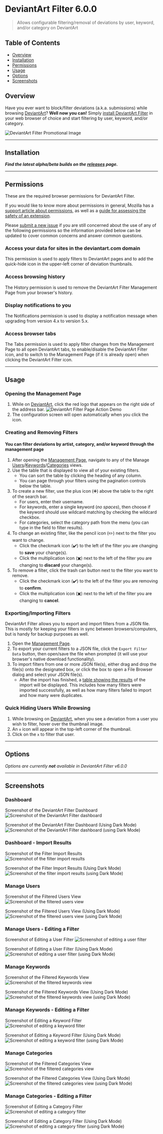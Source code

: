 # DeviantArt Filter 6.0.0

> Allows configurable filtering/removal of deviations by user, keyword, and/or category on DeviantArt

## Table of Contents

- [Overview](#overview)
- [Installation](#installation)
- [Permissions](#permissions)
- [Usage](#usage)
- [Options](#options)
- [Screenshots](#screenshots)

## Overview

Have you ever want to block/filter deviations (a.k.a. submissions) while browsing [DeviantArt](https://www.deviantart.com)? **Well now you can!** Simply [install DeviantArt Filter](#installation) in your web browser of choice and start filtering by user, keyword, and/or category.

![DeviantArt Filter Promotional Image](/screenshots/Promo.png?raw=true)

* * *

## Installation

***Find the latest alpha/beta builds on the [releases](https://github.com/rthaut/deviantART-Filter/releases) page.***

* * *

## Permissions

These are the required browser permissions for DeviantArt Filter.

If you would like to know more about permissions in general, Mozilla has a [support article about permissions](https://support.mozilla.org/en-US/kb/permission-request-messages-firefox-extensions), as well as a [guide for assessing the safety of an extension](https://support.mozilla.org/en-US/kb/tips-assessing-safety-extension).

Please [submit a new issue](https://github.com/rthaut/deviantART-Filter/issues/new) if you are still concerned about the use of any of the following permissions so the information provided below can be updated to cover common concerns and answer common questions.

### Access your data for sites in the deviantart.com domain

This permission is used to apply filters to DeviantArt pages and to add the quick-hide icon in the upper-left corner of deviation thumbnails.

### Access browsing history

The History permission is used to remove the DeviantArt Filter Management Page from your browser's history.

### Display notifications to you

The Notifications permission is used to display a notification message when upgrading from version 4.x to version 5.x.

### Access browser tabs

The Tabs permission is used to apply filter changes from the Management Page to all open DeviantArt tabs, to enable/disable the DeviantArt Filter icon, and to switch to the Management Page (if it is already open) when clicking the DeviantArt Filter icon.

* * *

## Usage

### Opening the Management Page

1. While on [DeviantArt](https://www.deviantart.com), click the red logo that appears on the right side of the address bar. ![DeviantArt Filter Page Action Demo](/screenshots/Page-Action-Demo.png?raw=true)
2. The configuration screen will open automatically when you click the icon.

### Creating and Removing Filters

#### You can filter deviations by artist, category, and/or keyword through the management page

1. After opening the [Management Page](#dashboard), navigate to any of the Manage [Users](#manage-users)/[Keywords](#manage-keywords)/[Categories](#manage-categories) views.
2. Use the table that is displayed to view all of your existing filters.
    - You can sort the table by clicking the heading of any column.
    - You can page through your filters using the pagination controls below the table.
3. To create a new filter, use the plus icon (:heavy_plus_sign:) above the table to the right of the search bar.
    - For users, enter their username.
    - For keywords, enter a single keyword (*no spaces*), then choose if the keyword should use wildcard matching by checking the wildcard checkbox.
    - For categories, select the category path from the menu (you can type in the field to filter results).
4. To change an existing filter, like the pencil icon (:pencil2:) next to the filter you want to change.
    - Click the checkmark icon (:heavy_check_mark:) to the left of the filter you are changing to **save** your change(s).
    - Click the multiplication icon (:heavy_multiplication_x:) next to the left of the filter you are changing to **discard** your change(s).
5. To remove a filter, click the trash can button next to the filter you want to remove.
    - Click the checkmark icon (:heavy_check_mark:) to the left of the filter you are removing to **confirm**.
    - Click the multiplication icon (:heavy_multiplication_x:) next to the left of the filter you are changing to **cancel**.

### Exporting/Importing Filters

DeviantArt Filter allows you to export and import filters from a JSON file. This is mostly for keeping your filters in sync between browsers/computers, but is handy for backup purposes as well.

1. Open the [Management Page](#opening-the-management-page).
2. To export your current filters to a JSON file, click the `Export Filter Data` button, then open/save the file when prompted (it will use your browser's native download functionality).
3. To import filters from one or more JSON file(s), either drag and drop the file(s) onto the designated box, or click the box to open a File Browser dialog and select your JSON file(s).
    - After the import has finished, a [table showing the results](#dashboard---import-results) of the import will be displayed. This includes how many filters were imported successfully, as well as how many filters failed to import and how many were duplicates.

### Quick Hiding Users While Browsing

1. While browsing on [DeviantArt](https://www.deviantart.com), when you see a deviation from a user you wish to filter, hover over the thumbnail image.
2. An `x` icon will appear in the top-left corner of the thumbnail.
3. Click on the `x` to filter that user.

* * *

## Options

*Options are currently **not** available in DeviantArt Filter v6.0.0*

* * *

## Screenshots

### Dashboard

Screenshot of the DeviantArt Filter Dashboard
![Screenshot of the DeviantArt Filter dashboard](/screenshots/Dashboard-Light.png?raw=true)

Screenshot of the DeviantArt Filter Dashboard (Using Dark Mode)
![Screenshot of the DeviantArt Filter dashboard (using Dark Mode)](/screenshots/Dashboard-Dark.png?raw=true)

### Dashboard - Import Results

Screenshot of the Filter Import Results
![Screenshot of the filter import results](/screenshots/Dashboard-Import-Results-Light.png?raw=true)

Screenshot of the Filter Import Results (Using Dark Mode)
![Screenshot of the filter import results (using Dark Mode)](/screenshots/Dashboard-Import-Results-Dark.png?raw=true)

### Manage Users

Screenshot of the Filtered Users View
![Screenshot of the filtered users view](/screenshots/Users-Light.png?raw=true)

Screenshot of the Filtered Users View (Using Dark Mode)
![Screenshot of the filtered users view (using Dark Mode)](/screenshots/Users-Dark.png?raw=true)

### Manage Users - Editing a Filter

Screenshot of Editing a User Filter
![Screenshot of editing a user filter](/screenshots/Users-Editing-Light.png?raw=true)

Screenshot of Editing a User Filter (Using Dark Mode)
![Screenshot of editing a user filter (using Dark Mode)](/screenshots/Users-Editing-Dark.png?raw=true)

### Manage Keywords

Screenshot of the Filtered Keywords View
![Screenshot of the filtered keywords view](/screenshots/Keywords-Light.png?raw=true)

Screenshot of the Filtered Keywords View (Using Dark Mode)
![Screenshot of the filtered keywords view (using Dark Mode)](/screenshots/Keywords-Dark.png?raw=true)

### Manage Keywords - Editing a Filter

Screenshot of Editing a Keyword Filter
![Screenshot of editing a keyword filter](/screenshots/Keywords-Editing-Light.png?raw=true)

Screenshot of Editing a Keyword Filter (Using Dark Mode)
![Screenshot of editing a keyword filter (using Dark Mode)](/screenshots/Keywords-Editing-Dark.png?raw=true)

### Manage Categories

Screenshot of the Filtered Categories View
![Screenshot of the filtered categories view](/screenshots/Categories-Light.png?raw=true)

Screenshot of the Filtered Categories View (Using Dark Mode)
![Screenshot of the filtered categories view (using Dark Mode)](/screenshots/Categories-Dark.png?raw=true)

### Manage Categories - Editing a Filter

Screenshot of Editing a Category Filter
![Screenshot of editing a category filter](/screenshots/Categories-Editing-Light.png?raw=true)

Screenshot of Editing a Category Filter (Using Dark Mode)
![Screenshot of editing a category filter (using Dark Mode)](/screenshots/Categories-Editing-Dark.png?raw=true)
